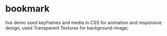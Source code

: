# bookmark
live demo
used keyframes and media in CSS for animation and responsive design, 
used Transparent Textures for background-image;
